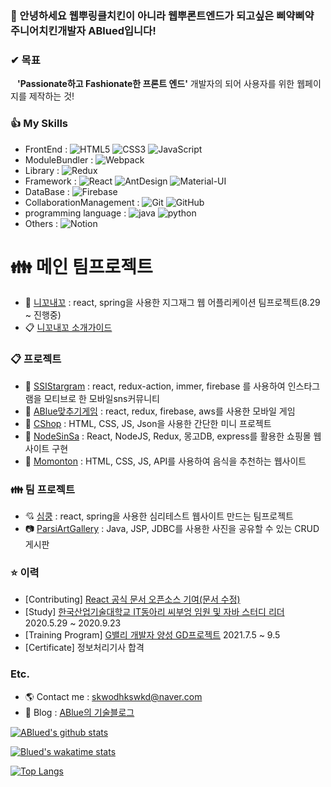 <!--
**ABlued/ABlued** is a ✨ _special_ ✨ repository because its `README.md` (this file) appears on your GitHub profile.
[![ABlued github stats](https://github-readme-stats.vercel.app/api?username=ABlued&hide_border=true&hide=contribs&count_private=true&show_icons=true)](https://github.com/anuraghazra/github-readme-stats)
<br>
<br>
Here are some ideas to get you started:

- 🔭 I’m currently working on ...
- 🌱 I’m currently learning ...
- 👯 I’m looking to collaborate on ...
- 🤔 I’m looking for help with ...
- 💬 Ask me about ...
- 📫 How to reach me: ...
- 😄 Pronouns: ...
- ⚡ Fun fact: ...
-->
### 👋 안녕하세요 웹뿌링클치킨이 아니라 웹뿌론트엔드가 되고싶은 삐약삐약 주니어치킨개발자 ABlued입니다!
  
  
### ✔ 목표
&ensp; **'Passionate하고 Fashionate한 프론트 엔드'** 개발자의 되어 사용자를 위한 웹페이지를 제작하는 것!
  
### :thumbsup: My Skills
+ FrontEnd : ![HTML5](https://img.shields.io/badge/HTML5-E34F26?logo=HTML5&logoColor=white) ![CSS3](https://img.shields.io/badge/CSS3-1572B6?logo=CSS3&logoColor=white) ![JavaScript](https://img.shields.io/badge/JavaScript-F7DF1E?logo=JavaScript&logoColor=black)
+ ModuleBundler : ![Webpack](https://img.shields.io/badge/Webpack-8DD6F9?logo=Webpack&logoColor=black)
+ Library : ![Redux](https://img.shields.io/badge/Redux-764ABC?logo=Redux&logoColor=white)
+ Framework : ![React](https://img.shields.io/badge/React-61DAF8?logo=React&logoColor=black) ![AntDesign](https://img.shields.io/badge/AntDesign-0170FE?logo=AntDesign&logoColor=white) ![Material-UI](https://img.shields.io/badge/Material-UI-0081CB?logo=Material-UI&logoColor=white)
+ DataBase : ![Firebase](https://img.shields.io/badge/Firebase-FFCA28?logo=Firebase&logoColor=black)
+ CollaborationManagement : ![Git](https://img.shields.io/badge/Git-F05032?logo=Git&logoColor=white) ![GitHub](https://img.shields.io/badge/GitHub-181717?logo=GitHub&logoColor=White)
+ programming language : ![java](https://img.shields.io/badge/java-007396?logo=java&logoColor=white) ![python](https://img.shields.io/badge/python-3776AB?logo=python&logoColor=white)
+ Others : ![Notion](https://img.shields.io/badge/Notion-000000?logo=Notion&logoColor=white)
  
# :family: 메인 팀프로젝트
+ :womans_clothes: [니꼬내꼬](https://github.com/NikkoNaekko) : react, spring을 사용한 지그재그 웹 어플리케이션 팀프로젝트(8.29 ~ 진행중)
+ :clipboard: [니꼬내꼬 소개가이드](https://grey-fairy-603.notion.site/1cab68a68dbe42308935d70d4a08e0bb)
  
### :clipboard: 프로젝트
+ :rice_scene: [SSIStargram](https://github.com/ABlued/SSIStargram) : react, redux-action, immer, firebase 를 사용하여 인스타그램을 모티브로 한 모바일sns커뮤니티
+ :dog: [ABlue맞추기게임](https://github.com/ABlued/GDProject) : react, redux, firebase, aws를 사용한 모바일 게임
+ :shirt: [CShop](https://github.com/ABlued/CShop) : HTML, CSS, JS, Json을 사용한 간단한 미니 프로젝트
+ :dress: [NodeSinSa](https://github.com/ABlued/NodeReactProject) : React, NodeJS, Redux, 몽고DB, express를 활용한 쇼핑몰 웹사이트 구현
+ :sunrise: [Momonton](https://github.com/ABlued/momonton) : HTML, CSS, JS, API를 사용하여 음식을 추천하는 웹사이트
  
### :family: 팀 프로젝트
+ :cupid: [심쿵](https://github.com/MBTIProject) : react, spring을 사용한 심리테스트 웹사이트 만드는 팀프로젝트
+ :camera: [ParsiArtGallery](https://github.com/ABlued/ParisArtGallery-public-) : Java, JSP, JDBC를 사용한 사진을 공유할 수 있는 CRUD 게시판
  <!-- + :smile_cat: [CBTI](https://github.com/CBTI) : 진행 중 -->
### :star: 이력
+ [Contributing] [React 공식 문서 오픈소스 기여(문서 수정)](https://github.com/reactjs/ko.reactjs.org/pull/325)
+ [Study] [한국산업기술대학교 IT동아리 씨부엉 임원 및 자바 스터디 리더](https://cafe.naver.com/cebuong/188) 2020.5.29 ~ 2020.9.23
+ [Training Program] [G밸리 개발자 양성 GD프로젝트](https://ablue-1.tistory.com/category/GD%ED%94%84%EB%A1%9C%EC%A0%9D%ED%8A%B8) 2021.7.5 ~ 9.5
+ [Certificate] 정보처리기사 합격
### Etc.
- 🌎 Contact me : skwodhkswkd@naver.com
- 🌱 Blog : [ABlue의 기술블로그](https://ablue-1.tistory.com)
  
  
[![ABlued's github stats](https://github-readme-stats.vercel.app/api?username=ABlued&hide_border=true&hide=contribs&count_private=true&show_icons=true)](https://github.com/anuraghazra/github-readme-stats)

<!-- [![Blued's wakatime stats](https://github-readme-stats.vercel.app/api/wakatime?username=Blued&v=2)](https://wakatime.com/@Blued) -->
[![Blued's wakatime stats](https://github-readme-stats.vercel.app/api/wakatime?username=Blued)](https://wakatime.com/@Blued)  

[![Top Langs](https://github-readme-stats.vercel.app/api/top-langs/?username=ABlued&layout=compact)](https://github.com/anuraghazra/github-readme-stats)
  


<br>
<br>
